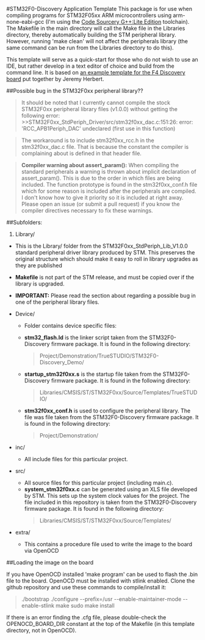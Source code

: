 #STM32F0-Discovery Application Template
This package is for use when compiling programs for STM32F05xx ARM microcontrollers using arm-none-eabi-gcc (I'm using the [Code Sourcery G++:Lite Edition](http://www.mentor.com/embedded-software/sourcery-tools/sourcery-codebench/editions/lite-edition/) toolchain). The Makefile in the main directory will call the Make file in the Libraries directory, thereby automatically building the STM peripheral library. However, running 'make clean' will not affect the peripherals library (the same command can be run from the Libraries directory to do this).

This template will serve as a quick-start for those who do not wish to use an IDE, but rather develop in a text editor of choice and build from the command line. It is based on [an example template for the F4 Discovery board](http://jeremyherbert.net/get/stm32f4_getting_started) put together by Jeremy Herbert.

##Possible bug in the STM32F0xx peripheral library??
  >It should be noted that I currently cannot compile the stock STM32F0xx peripheral library files (v1.0.0) without getting the following error:
    >>STM32F0xx_StdPeriph_Driver/src/stm32f0xx_dac.c:151:26: error: 'RCC_APB1Periph_DAC' undeclared (first use in this function)
  
  >The workaround is to include stm32f0xx_rcc.h in the stm32f0xx_dac.c file. That is because the constant the compiler is complaining about is defined in that header file.

  >**Compiler warning about assert_param():** When compiling the standard peripherals a warning is thrown about implicit declaration of assert_param(). This is due to the order in which files are being included. The function prototype is found in the stm32f0xx_conf.h file which for some reason is included after the peripherals are compiled. I don't know how to give it priority so it is included at right away. Please open an issue (or submit a pull request) if you know the compiler directives necessary to fix these warnings.

##Subfolders:

1. Library/
  * This is the Library/ folder from the STM32F0xx_StdPeriph_Lib_V1.0.0 standard peripheral driver library produced by STM. This preserves the original structure which should make it easy to roll in library upgrades as they are published
  * **Makefile** is not part of the STM release, and must be copied over if the library is upgraded.
  * **IMPORTANT:** Please read the section about regarding a possible bug in one of the peripheral library files.

* Device/
  * Folder contains device specific files:
  * **stm32_flash.ld** is the linker script taken from the STM32F0-Discovery firmware package. It is found in the following directory:
    >Project/Demonstration/TrueSTUDIO/STM32F0-Discovery_Demo/

  * **startup_stm32f0xx.s** is the startup file taken from the STM32F0-Discovery firmware package. It is found in the following directory:
    >Libraries/CMSIS/ST/STM32F0xx/Source/Templates/TrueSTUDIO/

  * **stm32f0xx_conf.h** is used to configure the peripheral library. The file was file taken from the STM32F0-Discovery firmware package. It is found in the following directory:
    >Project/Demonstration/

* inc/
  * All include files for this particular project.

* src/
  * All source files for this particular project (including main.c).
  * **system_stm32f0xx.c** can be generated using an XLS file developed by STM. This sets up the system clock values for the project. The file included in this repository is taken from the STM32F0-Discovery firmware package. It is found in the following directory:
    >Libraries/CMSIS/ST/STM32F0xx/Source/Templates/

* extra/
  * This contains a procedure file used to write the image to the board via OpenOCD

##Loading the image on the board

If you have OpenOCD installed 'make program' can be used to flash the .bin file to the board. OpenOCD must be installed with stlink enabled. Clone the github repository and use these commands to compile/install it:

  >./bootstrap
  >./configure --prefix=/usr --enable-maintainer-mode --enable-stlink
  >make 
  >sudo make install

If there is an error finding the .cfg file, please double-check the OPENOCD_BOARD_DIR constant at the top of the Makefile (in this template directory, not in OpenOCD).

